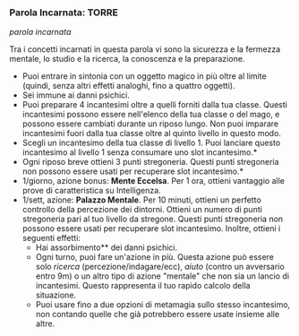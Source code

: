 ### Parola Incarnata: <span class="incarnate-word">TORRE</span>

*parola incarnata*

Tra i concetti incarnati in questa parola vi sono la sicurezza e la fermezza mentale, lo studio e la ricerca, la conoscenza e la preparazione.

- Puoi entrare in sintonia con un oggetto magico in più oltre al limite (quindi, senza altri effetti analoghi, fino a quattro oggetti).
- Sei immune ai danni psichici.
- Puoi preparare 4 incantesimi oltre a quelli forniti dalla tua classe. Questi incantesimi possono essere nell'elenco della tua classe o del mago, e possono essere cambiati durante un riposo lungo. Non puoi imparare incantesimi fuori dalla tua classe oltre al quinto livello in questo modo.
- Scegli un incantesimo della tua classe di livello 1. Puoi lanciare questo incantesimo al livello 1 senza consumare uno slot incantesimo.\*
- Ogni riposo breve ottieni 3 punti stregoneria. Questi punti stregoneria non possono essere usati per recuperare slot incantesimo.\*
- 1/giorno, azione bonus: **Mente Eccelsa**. Per 1 ora, ottieni vantaggio alle prove di caratteristica su Intelligenza.
- 1/sett, azione: **Palazzo Mentale**. Per 10 minuti, ottieni un perfetto controllo della percezione dei dintorni. Ottieni un numero di punti stregoneria pari al tuo livello da stregone. Questi punti stregoneria non possono essere usati per recuperare slot incantesimo. Inoltre, ottieni i seguenti effetti:
    - Hai assorbimento\*\* dei danni psichici.
    - Ogni turno, puoi fare un'azione in più. Questa azione può essere solo *ricerca* (percezione/indagare/ecc), *aiuto* (contro un avversario entro 9m) o un altro tipo di azione "mentale" che non sia un lancio di incantesimi. Questo rappresenta il tuo rapido calcolo della situazione.
    - Puoi usare fino a due opzioni di metamagia sullo stesso incantesimo, non contando quelle che già potrebbero essere usate insieme alle altre.